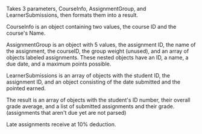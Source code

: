 Takes 3 parameters, CourseInfo, AssignmentGroup, and LearnerSubmissions, then formats them into a result.

CourseInfo is an object containing two values, the course ID and the course's Name.

AssignmentGroup is an object with 5 values, the assignment ID, the name of the assignment, the courseID, the group weight (unused), and an array of objects labeled assignments. These nested objects have an ID, a name, a due date, and a maximum points possible.

LearnerSubmissions is an array of objects with the student ID, the assignment ID, and an object consisting of the date submitted and the pointed earned.

The result is an array of objects with the student's ID number, their overall grade average, and a list of submitted assignments and their grade. (assignments that aren't due yet are not parsed)

Late assignments receive at 10% deduction.

